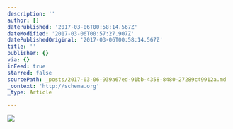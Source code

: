 ```yaml
---
description: ''
author: []
datePublished: '2017-03-06T00:58:14.567Z'
dateModified: '2017-03-06T00:57:27.907Z'
datePublishedOriginal: '2017-03-06T00:58:14.567Z'
title: ''
publisher: {}
via: {}
inFeed: true
starred: false
sourcePath: _posts/2017-03-06-939a67ed-91bb-4358-8480-27289c49912a.md
_context: 'http://schema.org'
_type: Article

---
```

![](https://the-grid-user-content.s3-us-west-2.amazonaws.com/7f3a432b-10c3-4050-a3ec-2b7055f63327.jpg)